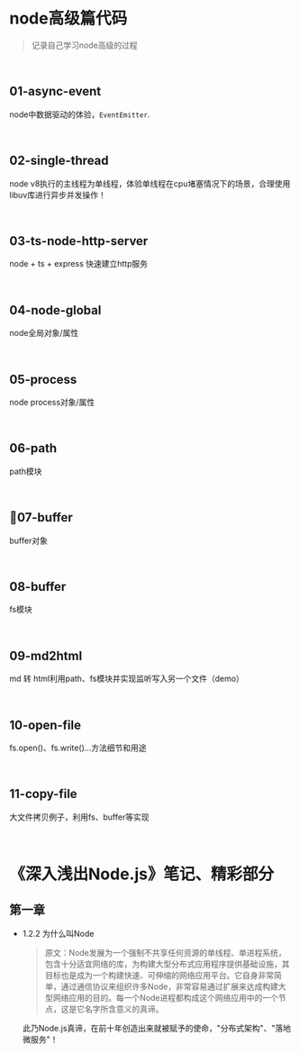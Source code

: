 # node高级篇代码
> 记录自己学习node高级的过程

<br/>

## 01-async-event
node中数据驱动的体验，`EventEmitter`.

<br/>

## 02-single-thread
node v8执行的主线程为单线程，体验单线程在cpu堵塞情况下的场景，合理使用libuv库进行异步并发操作！

<br/>

## 03-ts-node-http-server
node + ts + express 快速建立http服务

<br/>

## 04-node-global
node全局对象/属性

<br/>

## 05-process
node process对象/属性

<br/>

## 06-path
path模块

<br/>

## 🚀07-buffer
buffer对象

<br/>

## 08-buffer
fs模块

<br/>

## 09-md2html
md 转 html利用path、fs模块并实现监听写入另一个文件（demo）

<br/>

## 10-open-file
fs.open()、fs.write()...方法细节和用途

<br/>

## 11-copy-file
大文件拷贝例子，利用fs、buffer等实现

<br/>


# 《深入浅出Node.js》笔记、精彩部分
## 第一章
- 1.2.2 为什么叫Node
  > 原文：Node发展为一个强制不共享任何资源的单线程、单进程系统，包含十分适宜网络的库，为构建大型分布式应用程序提供基础设施，其目标也是成为一个构建快速、可伸缩的网络应用平台。它自身非常简单，通过通信协议来组织许多Node，非常容易通过扩展来达成构建大型网络应用的目的。每一个Node进程都构成这个网络应用中的一个节点，这是它名字所含意义的真谛。

  此乃Node.js真谛，在前十年创造出来就被赋予的使命，"分布式架构"、"落地微服务"！
  